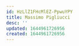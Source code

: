 ```yaml
---
id: HzLlZ1FHcMlEZ-PpwuYPY
title: Massimo Pigliucci
desc: ''
updated: 1644961726956
created: 1644961726956
---
```


